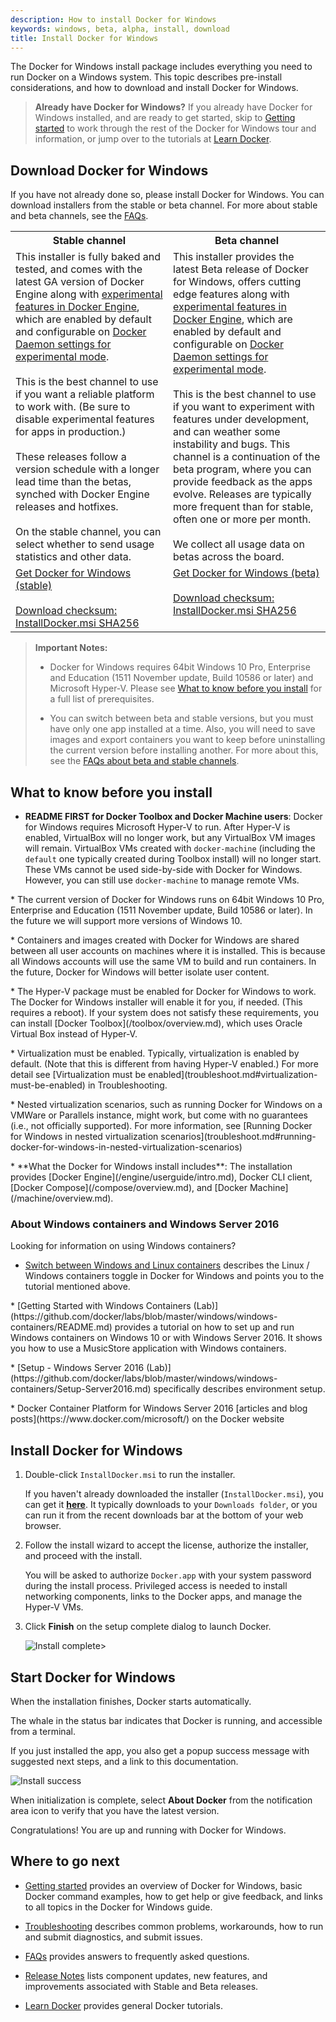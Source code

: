 ```yaml
---
description: How to install Docker for Windows
keywords: windows, beta, alpha, install, download
title: Install Docker for Windows
---
```


The Docker for Windows install package includes everything you need to run
Docker on a Windows system. This topic describes pre-install considerations, and
how to download and install Docker for Windows.

> **Already have Docker for Windows?** If you already have Docker for Windows installed, and are ready to get started, skip to [Getting started](index.md) to
work through the rest of the Docker for Windows tour and information, or jump
over to the tutorials at [Learn Docker](/learn.md).

## Download Docker for Windows

If you have not already done so, please install Docker for Windows. You can
download installers from the stable or beta channel.  For more about stable and
beta channels, see the
[FAQs](/docker-for-windows/faqs.md#questions-about-stable-and-beta-channels).

<table style="width:100%">
  <tr>
    <th>Stable channel</th>
    <th>Beta channel</th>
  </tr>
  <tr valign="top">
    <td width="50%">This installer is fully baked and tested, and comes
    with the latest GA version of Docker Engine along with
    <a href="https://github.com/docker/docker/blob/master/experimental/README.md"> experimental features in Docker Engine</a>, which are enabled
    by default and configurable on
    <a href="index#daemon-experimental-mode">Docker Daemon settings for
    experimental mode</a>. <br><br>This is the best channel to use if
    you want a reliable platform to work with. (Be sure to disable
    experimental features for apps in production.) <br><br>These releases follow a version schedule with a longer lead time than the betas,
    synched with Docker Engine releases and hotfixes.<br><br>On the
    stable channel, you can select whether to send usage statistics
    and other data.
    </td>
    <td width="50%">This installer provides the latest Beta release of
    Docker for Windows, offers cutting edge features along with <a href="https://github.com/docker/docker/blob/master/experimental/README.md"> experimental features in Docker Engine</a>, which are enabled
    by default and configurable on <a href="index#daemon-experimental-mode">
    Docker Daemon settings for experimental mode</a>. <br><br>This is
    the best channel to use if you want to experiment with features
    under development, and can weather some instability and bugs. This
    channel is a continuation of the beta program, where you can
    provide feedback as the apps evolve. Releases are typically more
    frequent than for stable, often one or more per month. <br><br>
    We collect all usage data on betas across the board.</td>
  </tr>
  <tr valign="top">
  <td width="50%">
  <a class="button primary-btn" href="https://download.docker.com/win/stable/InstallDocker.msi">Get Docker for Windows (stable)</a><br><br>
  <a class="text-link"  href="https://download.docker.com/win/stable/InstallDocker.msi.sha256sum">Download checksum: InstallDocker.msi SHA256</a>
  </td>
  <td width="50%">
  <a class="button primary-btn" href="https://download.docker.com/win/beta/InstallDocker.msi">Get Docker for Windows (beta)</a><br><br>
  <a class="text-link" href="https://download.docker.com/win/beta/InstallDocker.msi.sha256sum">Download checksum: InstallDocker.msi SHA256</a>
  </td>
  </tr>
</table>

>**Important Notes:**
>
> - Docker for Windows requires 64bit Windows 10 Pro, Enterprise and Education
>   (1511 November update, Build 10586 or later) and Microsoft Hyper-V. Please
>   see
>   [What to know before you install](/docker-for-windows/index.md#what-to-know-before-you-install)
>   for a full list of prerequisites.
>
> - You can switch between beta and stable versions, but you must have only one
>   app installed at a time. Also, you will need to save images and export
>   containers you want to keep before uninstalling the current version before
>   installing another. For more about this, see the
>   [FAQs about beta and stable channels](/docker-for-windows/faqs.md#questions-about-stable-and-beta-channels).

##  What to know before you install

* **README FIRST for Docker Toolbox and Docker Machine users**: Docker for Windows requires Microsoft Hyper-V to run. After Hyper-V is enabled,
VirtualBox will no longer work, but any VirtualBox VM images will remain.
VirtualBox VMs created with `docker-machine` (including the `default` one
typically created during Toolbox install) will no longer start. These VMs cannot
be used side-by-side with Docker for Windows. However, you can still use
`docker-machine` to manage remote VMs.
<p />
* The current version of Docker for Windows runs on 64bit Windows 10 Pro, Enterprise and Education (1511 November update, Build 10586 or later). In the future we will support more versions of Windows 10.
<p />
* Containers and images created with Docker for Windows are shared between all user accounts on machines where it is installed. This is because all
Windows accounts will use the same VM to build and run containers. In the
future, Docker for Windows will better isolate user content.
<p />
* The Hyper-V package must be enabled for Docker for Windows to work. The Docker for Windows installer will enable it for you, if needed. (This requires a
reboot). If your system does not satisfy these requirements, you can install
[Docker Toolbox](/toolbox/overview.md), which uses Oracle Virtual Box instead of
Hyper-V.
<p />
* Virtualization must be enabled. Typically, virtualization is enabled by default. (Note that this is different from having Hyper-V enabled.) For more
detail see [Virtualization must be
enabled](troubleshoot.md#virtualization-must-be-enabled) in Troubleshooting.
<p />
* Nested virtualization scenarios, such as running Docker for Windows
on a VMWare or Parallels instance, might work, but come with no
guarantees (i.e., not officially supported). For more information, see
[Running Docker for Windows in nested virtualization scenarios](troubleshoot.md#running-docker-for-windows-in-nested-virtualization-scenarios)
<p />
* **What the Docker for Windows install includes**: The installation provides [Docker Engine](/engine/userguide/intro.md), Docker CLI client, [Docker Compose](/compose/overview.md), and [Docker Machine](/machine/overview.md).

### About Windows containers and Windows Server 2016

Looking for information on using Windows containers?

* [Switch between Windows and Linux containers](#switch-between-windows-and-linux-containers) describes the Linux / Windows containers toggle in Docker for Windows and points you to the tutorial mentioned above.
<p />
* [Getting Started with Windows Containers (Lab)](https://github.com/docker/labs/blob/master/windows/windows-containers/README.md)
provides a tutorial on how to set up and run Windows containers on Windows 10 or
with Windows Server 2016. It shows you how to use a MusicStore application with
Windows containers.
<p />
* [Setup - Windows Server 2016 (Lab)](https://github.com/docker/labs/blob/master/windows/windows-containers/Setup-Server2016.md) specifically describes environment setup.
<p />
* Docker Container Platform for Windows Server 2016 [articles and blog posts](https://www.docker.com/microsoft/) on the Docker website

## Install Docker for Windows

1. Double-click `InstallDocker.msi` to run the installer.

    If you haven't already downloaded the installer (`InstallDocker.msi`), you can get it [**here**](https://download.docker.com/win/stable/InstallDocker.msi). It typically downloads to your `Downloads folder`, or you can run it from the recent downloads bar at the bottom of your web browser.

2. Follow the install wizard to accept the license, authorize the installer, and proceed with the install.

    You will be asked to authorize `Docker.app` with your system password during the install process. Privileged access is needed to install networking components, links to the Docker apps, and manage the Hyper-V VMs.

3. Click **Finish** on the setup complete dialog to launch Docker.

    ![Install complete>](/docker-for-windows/images/installer-finishes.png)

## Start Docker for Windows

When the installation finishes, Docker starts automatically.

The whale in the status bar indicates that Docker is running, and accessible from a terminal.

If you just installed the app, you also get a popup success message with suggested next steps, and a link to this documentation.

![Install success](/docker-for-windows/images/win-install-success-popup.png)

When initialization is complete, select **About Docker** from the notification area icon to verify that you have the latest version.

Congratulations! You are up and running with Docker for Windows.

## Where to go next

* [Getting started](index.md) provides an overview of Docker for Windows,
basic Docker command examples, how to get help or give feedback, and
links to all topics in the Docker for Windows guide.

* [Troubleshooting](troubleshoot.md) describes common problems,
workarounds, how to run and submit diagnostics, and submit issues.

* [FAQs](faqs.md) provides answers to frequently asked questions.

* [Release Notes](release-notes.md) lists component updates, new features, and improvements associated with Stable and Beta releases.

* [Learn Docker](/learn.md) provides general Docker tutorials.
